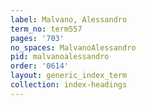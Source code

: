 ```yaml
---
label: Malvano, Alessandro
term_no: term557
pages: '703'
no_spaces: MalvanoAlessandro
pid: malvanoalessandro
order: '0614'
layout: generic_index_term
collection: index-headings
---
```

